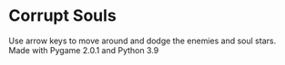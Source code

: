 # Corrupt Souls

Use arrow keys to move around and dodge the enemies and soul stars.
Made with Pygame 2.0.1 and Python 3.9
